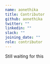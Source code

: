 ```yaml
---
name: aonethika
title: Contributor
github: aonethika
twitter: ""
linkedin: ""
slack: ""
joining_date: ""
role: contributor
---
```


Still waiting for this
